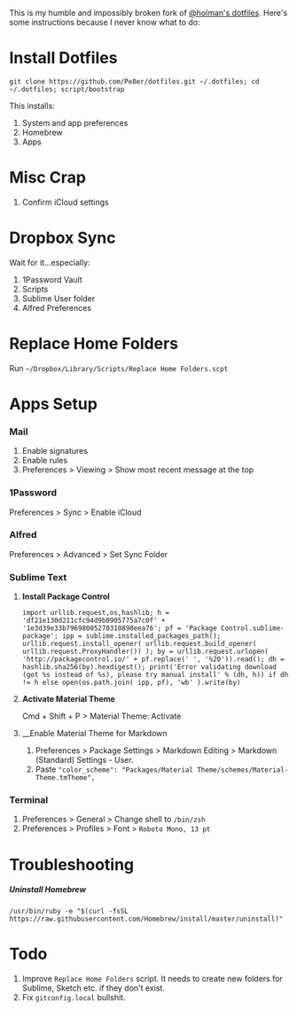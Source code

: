 This is my humble and impossibly broken fork of [@holman's dotfiles](https://github.com/holman/dotfiles). Here's some instructions because I never know what to do:

# Install Dotfiles

`git clone https://github.com/Pe8er/dotfiles.git ~/.dotfiles; cd ~/.dotfiles; script/bootstrap`

This installs:

1. System and app preferences
1. Homebrew
1. Apps

# Misc Crap

1. Confirm iCloud settings

# Dropbox Sync

Wait for it…especially:

1. 1Password Vault
2. Scripts
2. Sublime User folder
3. Alfred Preferences

# Replace Home Folders

Run `~/Dropbox/Library/Scripts/Replace Home Folders.scpt`

# Apps Setup

### Mail

1. Enable signatures
2. Enable rules
2. Preferences > Viewing > Show most recent message at the top

### 1Password

Preferences > Sync > Enable iCloud

### Alfred

Preferences > Advanced > Set Sync Folder

### Sublime Text

1. __Install Package Control__

    `import urllib.request,os,hashlib; h = 'df21e130d211cfc94d9b0905775a7c0f' + '1e3d39e33b79698005270310898eea76'; pf = 'Package Control.sublime-package'; ipp = sublime.installed_packages_path(); urllib.request.install_opener( urllib.request.build_opener( urllib.request.ProxyHandler()) ); by = urllib.request.urlopen( 'http://packagecontrol.io/' + pf.replace(' ', '%20')).read(); dh = hashlib.sha256(by).hexdigest(); print('Error validating download (got %s instead of %s), please try manual install' % (dh, h)) if dh != h else open(os.path.join( ipp, pf), 'wb' ).write(by)`

2. __Activate Material Theme__

    Cmd + Shift + P > Material Theme: Activate

3. __Enable Material Theme for Markdown
    
    1. Preferences > Package Settings > Markdown Editing > Markdown (Standard) Settings - User.
    2. Paste `"color_scheme": "Packages/Material Theme/schemes/Material-Theme.tmTheme",`

### Terminal

1. Preferences > General > Change shell to `/bin/zsh`
2. Preferences > Profiles > Font > `Roboto Mono, 13 pt`

# Troubleshooting

##### Uninstall Homebrew

`/usr/bin/ruby -e "$(curl -fsSL https://raw.githubusercontent.com/Homebrew/install/master/uninstall)"`

# Todo

1. Improve `Replace Home Folders` script. It needs to create new folders for Sublime, Sketch etc. if they don't exist.
2. Fix `gitconfig.local` bullshit.